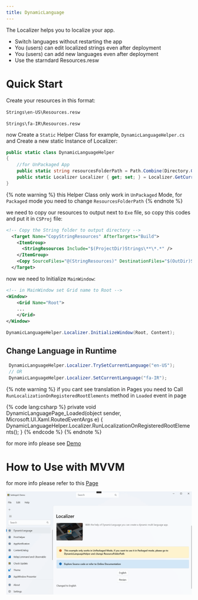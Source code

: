 ```yaml
---
title: DynamicLanguage
---
```


The Localizer helps you to localize your app.

- Switch languages without restarting the app
- You (users) can edit localized strings even after deployment
- You (users) can add new languages even after deployment
- Use the starndard Resources.resw

# Quick Start
Create your resources in this format:

`Strings\en-US\Resources.resw`

`Strings\fa-IR\Resources.resw`

now Create a `Static` Helper Class for example, `DynamicLanguageHelper.cs` and Create a new static Instance of Localizer:

```cs
public static class DynamicLanguageHelper
{
    //for UnPackaged App
    public static string resourcesFolderPath = Path.Combine(Directory.GetCurrentDirectory(), "Strings");
    public static Localizer Localizer { get; set; } = Localizer.GetCurrent(resourcesFolderPath);
}
```

{% note warning %}
this Helper Class only work in `UnPackaged` Mode, for `Packaged` mode you need to change `ResourcesFolderPath`
{% endnote %}

we need to copy our resources to output next to `Exe` file, so copy this codes and put it in `CSProj` file:

```xml
<!-- Copy the String folder to output directory -->
  <Target Name="CopyStringResources" AfterTargets="Build">
    <ItemGroup>
      <StringResources Include="$(ProjectDir)Strings\**\*.*" />
    </ItemGroup>
    <Copy SourceFiles="@(StringResources)" DestinationFiles="$(OutDir)Strings\%(RecursiveDir)%(Filename)%(Extension)" />
  </Target>
```

now we need to Initialize `MainWindow`:

```xml
<!-- in MainWindow set Grid name to Root -->
<Window>
    <Grid Name="Root">
    ...
    </Grid>
</Window>
```

```cs
DynamicLanguageHelper.Localizer.InitializeWindow(Root, Content);
```

## Change Language in Runtime

```cs
 DynamicLanguageHelper.Localizer.TrySetCurrentLanguage("en-US");
 // OR
 DynamicLanguageHelper.Localizer.SetCurrentLanguage("fa-IR");
```

{% note warning %}
if you cant see translation in Pages you need to Call `RunLocalizationOnRegisteredRootElements` method in `Loaded` event in page

{% code lang:csharp %}
private void DynamicLanguagePage_Loaded(object sender, Microsoft.UI.Xaml.RoutedEventArgs e)
{
    DynamicLanguageHelper.Localizer.RunLocalizationOnRegisteredRootElements();
}
{% endcode %}
{% endnote %}

for more info please see [Demo](https://github.com/ghost1372/SettingsUI)

# How to Use with MVVM

for more info please refer to this [Page](https://github.com/AndrewKeepCoding/AK.Toolkit)

![SettingsUI](https://raw.githubusercontent.com/ghost1372/Resources/main/SettingsUI/Samples/Localization_Demo.gif)

